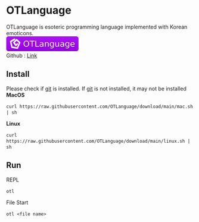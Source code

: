 # OTLanguage
OTLanguage is esoteric programming language implemented with Korean emoticons.
<br>
[![](https://github.com/OTLanguage/.github/blob/main/image/OTLanguage-flat.svg)](https://github.com/OTLanguage)
<br>
Github : [Link](https://github.com/OTLanguage)

## Install
Please check if [git](https://git-scm.com/downloads) is installed. If [git](https://git-scm.com/downloads) is not installed, it may not be installed
<br>
**MacOS**
```
curl https://raw.githubusercontent.com/OTLanguage/download/main/mac.sh | sh
```
**Linux**
```
curl https://raw.githubusercontent.com/OTLanguage/download/main/linux.sh | sh
```

## Run
REPL
```shell
otl
```
File Start
```shell
otl <file name>
```
